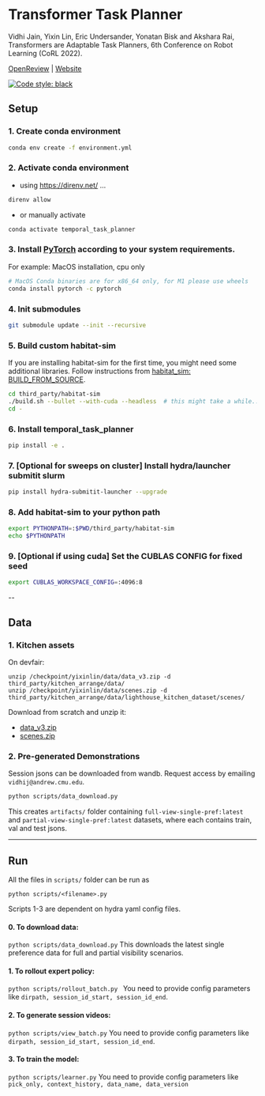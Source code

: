 # Transformer Task Planner
Vidhi Jain, Yixin Lin, Eric Undersander, Yonatan Bisk and Akshara Rai, Transformers are Adaptable Task Planners, 6th Conference on Robot Learning (CoRL 2022).

[OpenReview](https://openreview.net/forum?id=Eal_lL08v_l) | 
[Website](https://sites.google.com/andrew.cmu.edu/ttp/home)


[![Code style: black](https://img.shields.io/badge/code%20style-black-000000.svg)](https://github.com/psf/black)

## Setup

### 1. Create conda environment
```bash
conda env create -f environment.yml
```
### 2. Activate conda environment 
- using https://direnv.net/ ...
```bash 
direnv allow
```
- or manually  activate
```bash 
conda activate temporal_task_planner
```
### 3. Install [PyTorch](https://pytorch.org/) according to your system requirements.
For example: MacOS installation, cpu only
```bash 
# MacOS Conda binaries are for x86_64 only, for M1 please use wheels
conda install pytorch -c pytorch
```

### 4. Init submodules 
```bash
git submodule update --init --recursive
```

### 5. Build custom habitat-sim
If you are installing habitat-sim for the first time, you might need some additional libraries.
Follow instructions from [habitat_sim: BUILD_FROM_SOURCE](https://github.com/facebookresearch/habitat-sim/blob/main/BUILD_FROM_SOURCE.md).
```bash 
cd third_party/habitat-sim
./build.sh --bullet --with-cuda --headless  # this might take a while...
cd -
```

### 6. Install temporal_task_planner
```bash 
pip install -e . 
```

### 7. [Optional for sweeps on cluster] Install hydra/launcher submitit slurm 
```bash
pip install hydra-submitit-launcher --upgrade
```

### 8. Add habitat-sim to your python path
```bash
export PYTHONPATH=:$PWD/third_party/habitat-sim
echo $PYTHONPATH
```

### 9. [Optional if using cuda] Set the CUBLAS CONFIG for fixed seed
```bash
export CUBLAS_WORKSPACE_CONFIG=:4096:8
```
--

## Data 
### 1. Kitchen assets
On devfair:
```
unzip /checkpoint/yixinlin/data/data_v3.zip -d third_party/kitchen_arrange/data/
unzip /checkpoint/yixinlin/data/scenes.zip -d third_party/kitchen_arrange/data/lighthouse_kitchen_dataset/scenes/
```

Download from scratch and unzip it:
- [data_v3.zip](https://drive.google.com/drive/folders/1A24fBE077AFecZVRe9YPgTdu6fDA0EaC)
- [scenes.zip](https://drive.google.com/file/d/1VFQqvIqqqBQFfcype0guzAdpcez2brOo/view?usp=sharing)

### 2. Pre-generated Demonstrations 
Session jsons can be downloaded from wandb. Request access by emailing `vidhij@andrew.cmu.edu`.
```bash 
python scripts/data_download.py
```
This creates `artifacts/` folder containing 
`full-view-single-pref:latest` and `partial-view-single-pref:latest` datasets, where each contains train, val and test jsons.

---

## Run 
All the files in `scripts/` folder can be run as 
```
python scripts/<filename>.py
```
 Scripts 1-3 are dependent on hydra yaml config files.

#### 0. To download data: 
```python scripts/data_download.py```
This downloads the latest single preference data for full and partial visibility scenarios.

#### 1. To rollout expert policy: 
```python scripts/rollout_batch.py ```
You need to provide config parameters like `dirpath, session_id_start, session_id_end`.

#### 2. To generate session videos: 
```python scripts/view_batch.py```
You need to provide config parameters like `dirpath, session_id_start, session_id_end`.

#### 3. To train the model: 
```python scripts/learner.py```
You need to provide config parameters like `pick_only, context_history, data_name, data_version`

